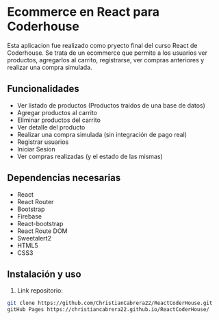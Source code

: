 # Ecommerce en React para Coderhouse

Esta aplicacion fue realizado como pryecto final del curso React de Coderhouse.
Se trata de un ecommerce que permite a los usuarios ver productos, agregarlos al carrito, registrarse, ver compras anteriores y realizar una compra simulada.

## Funcionalidades

- Ver listado de productos (Productos traidos de una base de datos)
- Agregar productos al carrito
- Eliminar productos del carrito
- Ver detalle del producto
- Realizar una compra simulada (sin integración de pago real)
- Registrar usuarios
- Iniciar Sesion
- Ver compras realizadas (y el estado de las mismas)

## Dependencias necesarias

- React
- React Router
- Bootstrap
- Firebase
- React-bootstrap
- React Route DOM
- Sweetalert2
- HTML5
- CSS3

## Instalación y uso

1. Link repositorio:
```bash
git clone https://github.com/ChristianCabrera22/ReactCoderHouse.git
gitHub Pages https://christiancabrera22.github.io/ReactCoderHouse/





